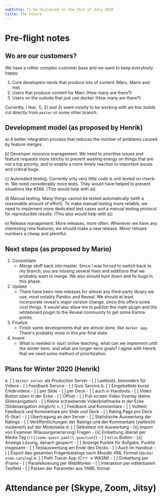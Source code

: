 ```yaml
---
subtitle: To be discussed on the 31st of July 2020
title: The Future
---
```


# Pre-flight notes

## Wo are our customers?

We have a rather complex customer base and we want to keep everybody
happy:

1)  Core developers nerds that produce lots of content (Marc, Mario and
    me)
2)  Users that produce content for Marc (How many are there?)
3)  Users on the outside that just use decker (How many are there?)

Currently, I fear, 1), 2) and 3) seem mostly to be working with ad-hoc
builds cut directly from `master` or some other branch.

## Development model (as proposed by Henrik)

a)  A better integration process that reduces the number of problems
    caused by feature merges.

b)  Developer resource management. We need to prioritise issues and
    feature requests more strictly to prevent wasting energy on things
    that are not a top priority, and to enable a more timely reaction to
    important issues and critical bugs.

c)  Automated testing. Currently only very little code is unit tested on
    check-in. We need considerably more tests. They would have helped to
    prevent situations like \#268. (This would help with a))

d)  Manual testing. Many things cannot be tested automatically (with a
    reasonable amount of effort). To make manual testing more reliable,
    we need to implement more dedicated test cases and a manual testing
    protocol for reproducible results. (This also would help with a))

e)  Release management. More releases, more often. Whenever we have any
    interesting new features, we should make a new release. Minor
    release numbers a cheap and plentiful.

## Next steps (as proposed by Mario)

1)  Consolidate
    -   Merge stuff back into master. Since I was forced to switch back
        to my branch, you are missing several fixes and additions that
        we probably want to merge. We also should hunt down and fix bugs
        in this phase.
2)  Update
    -   There have been new releases for almost any third-party library
        we use, most notably Pandoc and Reveal. We should at least
        incorporate reveal's major version change, since this offers
        some cool things. It would also allow me to publish the math
        plugin and the whiteboard plugin to the Reveal community to get
        some Karma points.
3)  Finalize
    -   Finish some developments that are almost done, like
        `decker app`. There's probably more in this pre-final state.
4)  Invent
    -   What is needed in (our) online teaching, what can we implement
        until the winter term, and what are longer-term goals? I agree
        with Henrik that we need some method of prioritization.

## Plans for Winter 2020 (Henrik)

a.  [ ] `decker server` als Production Server
    -   [ ] Lasttests, besonders für Videos
    -   [ ] Feedback Service
    -   [ ] Quiz Service
b.  [ ] Eingebettete kurze Erklärvideos
    -   [ ] per Slide
    -   [ ] per Deck
    -   [ ] auch in Handouts
    -   [ ] Video Button oben in der Ecke
    -   [ ] Öffnet
        -   [ ] Full-screen Video Overlay (keine Slidenavigation)
        -   [ ] Kleine schwebende Videobriefmarke in der Ecke
            (Slidenavigation möglich)
c.  [ ] Feedback und Kommentare
    -   [ ] Volltext Feedback und Kommentare pro Slide und Deck
    -   [ ] Rating Page pro Deck (5-Star)
    -   [ ] Übertragung an den Server
    -   [ ] Statistische Auswertung der Ratings
    -   [ ] Veröffentlichungen der Ratings und der Kommentare
        (vielleicht moderiert) auf der Modulseite
d.  [ ] Selbsttest mit Auswertung
    -   [x] Import von Examiner (Klausurgenerierung) Fragen
    -   [x] Einbettung überall per Media Tag
        (`![](some-quest.yaml){.question}`)
    -   [ ] `Solve` Button
        -   [x] Anzeige Lösung, danach gesperrt
        -   [ ] Anzeige Punkte für Aufgabe, Punkte insgesamt
    -   [ ] Testauswertung am Ende des Decks
    -   [ ] Auch im Handout
    -   [ ] Export des gesamten Fragenkatalogs nach *Moodle XML Format*
        (`decker exam-catalog`)
e.  [ ] Path Tracer App (C++ -\> WASM)
    -   [ ] Einbettung per iFrame
    -   [ ] Parallelisierung per WebWorker
    -   [ ] Interaktion per editerbarem Textfeld
        -   [ ] Parsen der Parameter aus YAML format

# Attendance per (Skype, Zoom, Jitsy)
